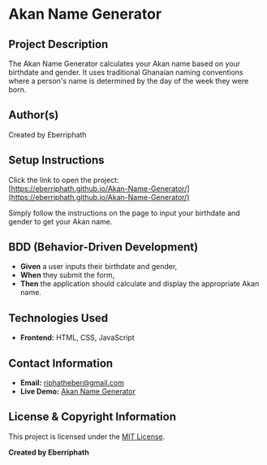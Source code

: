 # Akan Name Generator

## Project Description

The Akan Name Generator calculates your Akan name based on your birthdate and gender. It uses traditional Ghanaian naming conventions where a person's name is determined by the day of the week they were born.

## Author(s)

Created by Eberriphath

## Setup Instructions

Click the link to open the project:  
[https://eberriphath.github.io/Akan-Name-Generator/](https://eberriphath.github.io/Akan-Name-Generator/)

Simply follow the instructions on the page to input your birthdate and gender to get your Akan name.

## BDD (Behavior-Driven Development)

- **Given** a user inputs their birthdate and gender,  
- **When** they submit the form,  
- **Then** the application should calculate and display the appropriate Akan name.

## Technologies Used

- **Frontend:** HTML, CSS, JavaScript

## Contact Information

- **Email:** riphatheber@gmail.com  
- **Live Demo:** [Akan Name Generator](https://eberriphath.github.io/Akan-Name-Generator/)

## License & Copyright Information

This project is licensed under the [MIT License](LICENSE).

**Created by Eberriphath**

